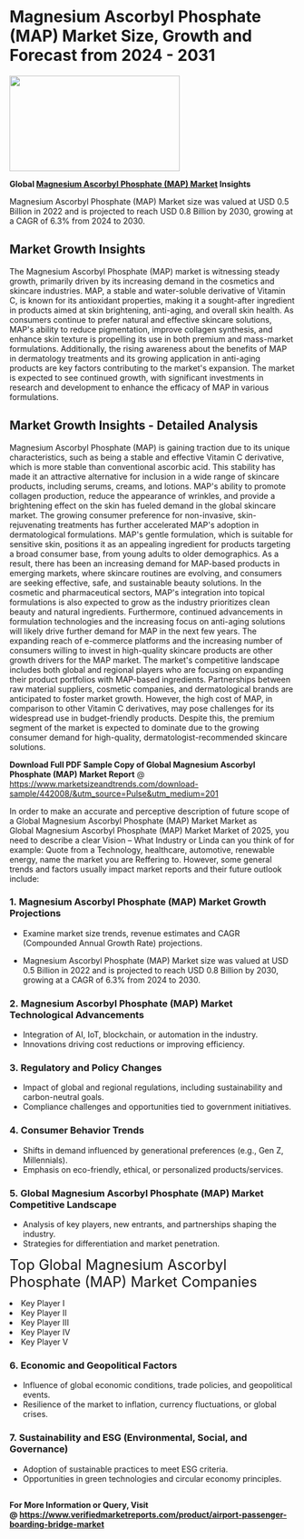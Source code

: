 <H1>Magnesium Ascorbyl Phosphate (MAP) Market Size, Growth and Forecast from 2024 - 2031</H1><img class="aligncenter size-medium wp-image-584254" src="https://thirdeyenews.in/wp-content/uploads/2024/09/Global-Market-Research-300x168.jpeg" alt="" width="300" height="168" /><p><strong>Global&nbsp;<a href="https://www.marketsizeandtrends.com/download-sample/442008/&amp;utm_source=Pulse&amp;utm_medium=201">Magnesium Ascorbyl Phosphate (MAP) Market</a> Insights</strong></p><p>Magnesium Ascorbyl Phosphate (MAP) Market size was valued at USD 0.5 Billion in 2022 and is projected to reach USD 0.8 Billion by 2030, growing at a CAGR of 6.3% from 2024 to 2030.</p><p><h2>Market Growth Insights</h2> The Magnesium Ascorbyl Phosphate (MAP) market is witnessing steady growth, primarily driven by its increasing demand in the cosmetics and skincare industries. MAP, a stable and water-soluble derivative of Vitamin C, is known for its antioxidant properties, making it a sought-after ingredient in products aimed at skin brightening, anti-aging, and overall skin health. As consumers continue to prefer natural and effective skincare solutions, MAP's ability to reduce pigmentation, improve collagen synthesis, and enhance skin texture is propelling its use in both premium and mass-market formulations. Additionally, the rising awareness about the benefits of MAP in dermatology treatments and its growing application in anti-aging products are key factors contributing to the market's expansion. The market is expected to see continued growth, with significant investments in research and development to enhance the efficacy of MAP in various formulations. <h2>Market Growth Insights - Detailed Analysis</h2> Magnesium Ascorbyl Phosphate (MAP) is gaining traction due to its unique characteristics, such as being a stable and effective Vitamin C derivative, which is more stable than conventional ascorbic acid. This stability has made it an attractive alternative for inclusion in a wide range of skincare products, including serums, creams, and lotions. MAP's ability to promote collagen production, reduce the appearance of wrinkles, and provide a brightening effect on the skin has fueled demand in the global skincare market. The growing consumer preference for non-invasive, skin-rejuvenating treatments has further accelerated MAP's adoption in dermatological formulations. MAP's gentle formulation, which is suitable for sensitive skin, positions it as an appealing ingredient for products targeting a broad consumer base, from young adults to older demographics. As a result, there has been an increasing demand for MAP-based products in emerging markets, where skincare routines are evolving, and consumers are seeking effective, safe, and sustainable beauty solutions. In the cosmetic and pharmaceutical sectors, MAP's integration into topical formulations is also expected to grow as the industry prioritizes clean beauty and natural ingredients. Furthermore, continued advancements in formulation technologies and the increasing focus on anti-aging solutions will likely drive further demand for MAP in the next few years. The expanding reach of e-commerce platforms and the increasing number of consumers willing to invest in high-quality skincare products are other growth drivers for the MAP market. The market's competitive landscape includes both global and regional players who are focusing on expanding their product portfolios with MAP-based ingredients. Partnerships between raw material suppliers, cosmetic companies, and dermatological brands are anticipated to foster market growth. However, the high cost of MAP, in comparison to other Vitamin C derivatives, may pose challenges for its widespread use in budget-friendly products. Despite this, the premium segment of the market is expected to dominate due to the growing consumer demand for high-quality, dermatologist-recommended skincare solutions. </p><p><span class=""><strong>Download Full PDF Sample Copy of Global Magnesium Ascorbyl Phosphate (MAP) Market Report</strong> @ <a href="https://www.marketsizeandtrends.com/download-sample/442008/&amp;utm_source=Pulse&amp;utm_medium=201" target="_blank">https://www.marketsizeandtrends.com/download-sample/442008/&amp;utm_source=Pulse&amp;utm_medium=201</a></span></p><p>In order to make an accurate and perceptive description of future scope of a Global&nbsp;Magnesium Ascorbyl Phosphate (MAP) Market Market as Global&nbsp;Magnesium Ascorbyl Phosphate (MAP) Market Market of 2025, you need to describe a clear Vision &ndash; What Industry or Linda can you think of for example: Quote from a Technology, healthcare, automotive, renewable energy, name the market you are Reffering to. However, some general trends and factors usually impact market reports and their future outlook include:</p><h3>1.&nbsp;<strong>Magnesium Ascorbyl Phosphate (MAP) Market Growth Projections</strong></h3><ul><li>Examine market size trends, revenue estimates and CAGR (Compounded Annual Growth Rate) projections.</li><li><p>Magnesium Ascorbyl Phosphate (MAP) Market size was valued at USD 0.5 Billion in 2022 and is projected to reach USD 0.8 Billion by 2030, growing at a CAGR of 6.3% from 2024 to 2030.</p></li></ul><h3>2.&nbsp;<strong>Magnesium Ascorbyl Phosphate (MAP) Market Technological Advancements</strong></h3><ul><li>Integration of AI, IoT, blockchain, or automation in the industry.</li><li>Innovations driving cost reductions or improving efficiency.</li></ul><h3>3.&nbsp;<strong>Regulatory and Policy Changes</strong></h3><ul><li>Impact of global and regional regulations, including sustainability and carbon-neutral goals.</li><li>Compliance challenges and opportunities tied to government initiatives.</li></ul><h3>4.&nbsp;<strong>Consumer Behavior Trends</strong></h3><ul><li>Shifts in demand influenced by generational preferences (e.g., Gen Z, Millennials).</li><li>Emphasis on eco-friendly, ethical, or personalized products/services.</li></ul><h3>5.&nbsp;<strong>Global Magnesium Ascorbyl Phosphate (MAP) Market Competitive Landscape</strong></h3><ul><li>Analysis of key players, new entrants, and partnerships shaping the industry.</li><li>Strategies for differentiation and market penetration.</li></ul><p data-pm-slice="1 1 []"><span style="color: inherit; font-family: inherit; font-size: 25px;">Top Global Magnesium Ascorbyl Phosphate (MAP) Market Companies</span></p><div class="" data-test-id=""><p><li>Key Player I</li><li> Key Player II</li><li> Key Player III</li><li> Key Player IV</li><li> Key Player V</li></p></div><h3>6.&nbsp;<strong>Economic and Geopolitical Factors</strong></h3><ul><li>Influence of global economic conditions, trade policies, and geopolitical events.</li><li>Resilience of the market to inflation, currency fluctuations, or global crises.</li></ul><h3>7.&nbsp;<strong>Sustainability and ESG (Environmental, Social, and Governance)</strong></h3><ul><li>Adoption of sustainable practices to meet ESG criteria.</li><li>Opportunities in green technologies and circular economy principles.</li></ul><h2><strong style="font-size: 14px;">For More Information or Query, Visit @&nbsp;</strong><a style="background-color: #ffffff; font-size: 14px;" href="https://www.marketsizeandtrends.com/report/magnesium-ascorbyl-phosphate-map-market/" target="_blank">https://www.verifiedmarketreports.com/product/airport-passenger-boarding-bridge-market</a></h2>
